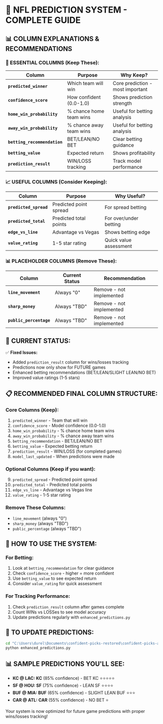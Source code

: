 # 🏈 NFL PREDICTION SYSTEM - COMPLETE GUIDE

## 📊 **COLUMN EXPLANATIONS & RECOMMENDATIONS**

### **🎯 ESSENTIAL COLUMNS (Keep These):**

| Column | Purpose | Why Keep? |
|--------|---------|-----------|
| **`predicted_winner`** | Which team will win | Core prediction - most important |
| **`confidence_score`** | How confident (0.0-1.0) | Shows prediction strength |
| **`home_win_probability`** | % chance home team wins | Useful for betting analysis |
| **`away_win_probability`** | % chance away team wins | Useful for betting analysis |
| **`betting_recommendation`** | BET/LEAN/NO BET | Clear betting guidance |
| **`betting_value`** | Expected return | Shows profitability |
| **`prediction_result`** | WIN/LOSS tracking | Track model performance |

### **📈 USEFUL COLUMNS (Consider Keeping):**

| Column | Purpose | Why Useful? |
|--------|---------|-------------|
| **`predicted_spread`** | Predicted point spread | For spread betting |
| **`predicted_total`** | Predicted total points | For over/under betting |
| **`edge_vs_line`** | Advantage vs Vegas | Shows betting edge |
| **`value_rating`** | 1-5 star rating | Quick value assessment |

### **📊 PLACEHOLDER COLUMNS (Remove These):**

| Column | Current Status | Recommendation |
|--------|----------------|----------------|
| **`line_movement`** | Always "0" | Remove - not implemented |
| **`sharp_money`** | Always "TBD" | Remove - not implemented |
| **`public_percentage`** | Always "TBD" | Remove - not implemented |

## 🔧 **CURRENT STATUS:**

✅ **Fixed Issues:**
- Added `prediction_result` column for wins/losses tracking
- Predictions now only show for FUTURE games
- Enhanced betting recommendations (BET/LEAN/SLIGHT LEAN/NO BET)
- Improved value ratings (1-5 stars)

## 📋 **RECOMMENDED FINAL COLUMN STRUCTURE:**

### **Core Columns (Keep):**
1. `predicted_winner` - Team that will win
2. `confidence_score` - Model confidence (0.0-1.0)
3. `home_win_probability` - % chance home team wins
4. `away_win_probability` - % chance away team wins
5. `betting_recommendation` - BET/LEAN/NO BET
6. `betting_value` - Expected betting return
7. `prediction_result` - WIN/LOSS (for completed games)
8. `model_last_updated` - When predictions were made

### **Optional Columns (Keep if you want):**
9. `predicted_spread` - Predicted point spread
10. `predicted_total` - Predicted total points
11. `edge_vs_line` - Advantage vs Vegas line
12. `value_rating` - 1-5 star rating

### **Remove These Columns:**
- `line_movement` (always "0")
- `sharp_money` (always "TBD")
- `public_percentage` (always "TBD")

## 🎯 **HOW TO USE THE SYSTEM:**

### **For Betting:**
1. Look at `betting_recommendation` for clear guidance
2. Check `confidence_score` - higher = more confident
3. Use `betting_value` to see expected return
4. Consider `value_rating` for quick assessment

### **For Tracking Performance:**
1. Check `prediction_result` column after games complete
2. Count WINs vs LOSSes to see model accuracy
3. Update predictions regularly with `enhanced_predictions.py`

## 🔄 **TO UPDATE PREDICTIONS:**

```bash
cd "C:\Users\durel\Documents\confident-picks-restored\confident-picks-automation"
python enhanced_predictions.py
```

## 📊 **SAMPLE PREDICTIONS YOU'LL SEE:**

- **KC @ LAC: KC** (85% confidence) - BET KC ⭐⭐⭐⭐⭐
- **SF @ HOU: SF** (75% confidence) - LEAN SF ⭐⭐⭐⭐
- **BUF @ MIA: BUF** (65% confidence) - SLIGHT LEAN BUF ⭐⭐⭐
- **CAR @ ATL: CAR** (55% confidence) - NO BET ⭐

Your system is now optimized for future game predictions with proper wins/losses tracking!




